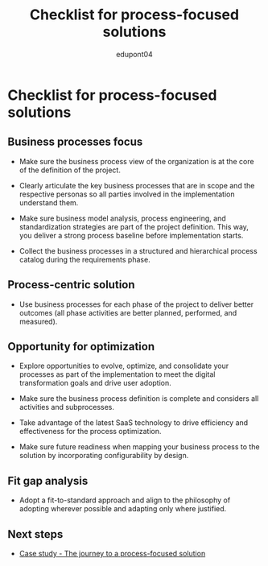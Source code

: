 ﻿---
title: Checklist for process-focused solutions
description: Checklist for process-focused solutions
ms.date: 03/10/2023
ms.topic: conceptual
author: edupont04
ms.author: veneva
ms.reviewer: edupont
---

# Checklist for process-focused solutions

## Business processes focus

- Make sure the business process view of the organization is at the core of the definition of the project.

- Clearly articulate the key business processes that are in scope and the respective personas so all parties involved in the implementation understand them.

- Make sure business model analysis, process engineering, and standardization strategies are part of the project definition. This way, you deliver a strong process baseline before implementation starts.

- Collect the business processes in a structured and hierarchical process catalog during the requirements phase.

## Process-centric solution

- Use business processes for each phase of the project to deliver better outcomes (all phase activities are better planned, performed, and measured).

## Opportunity for optimization

- Explore opportunities to evolve, optimize, and consolidate your processes as part of the implementation to meet the digital transformation goals and drive user adoption.

- Make sure the business process definition is complete and considers all activities and subprocesses.

- Take advantage of the latest SaaS technology to drive efficiency and effectiveness for the process optimization.

- Make sure future readiness when mapping your business process to the solution by incorporating configurability by design.

## Fit gap analysis

- Adopt a fit-to-standard approach and align to the philosophy of adopting wherever possible and adapting only where justified.

## Next steps

- [Case study - The journey to a process-focused solution](process-focused-solution-case-study-journey.md)  
